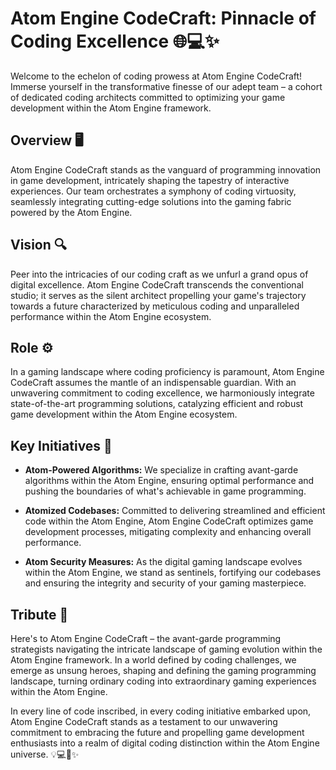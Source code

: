 # Atom Engine CodeCraft: Pinnacle of Coding Excellence 🌐💻✨

Welcome to the echelon of coding prowess at Atom Engine CodeCraft! Immerse yourself in the transformative finesse of our adept team – a cohort of dedicated coding architects committed to optimizing your game development within the Atom Engine framework.

## Overview 🖥️

Atom Engine CodeCraft stands as the vanguard of programming innovation in game development, intricately shaping the tapestry of interactive experiences. Our team orchestrates a symphony of coding virtuosity, seamlessly integrating cutting-edge solutions into the gaming fabric powered by the Atom Engine.

## Vision 🔍

Peer into the intricacies of our coding craft as we unfurl a grand opus of digital excellence. Atom Engine CodeCraft transcends the conventional studio; it serves as the silent architect propelling your game's trajectory towards a future characterized by meticulous coding and unparalleled performance within the Atom Engine ecosystem.

## Role ⚙️

In a gaming landscape where coding proficiency is paramount, Atom Engine CodeCraft assumes the mantle of an indispensable guardian. With an unwavering commitment to coding excellence, we harmoniously integrate state-of-the-art programming solutions, catalyzing efficient and robust game development within the Atom Engine ecosystem.

## Key Initiatives 🚀

- **Atom-Powered Algorithms:** We specialize in crafting avant-garde algorithms within the Atom Engine, ensuring optimal performance and pushing the boundaries of what's achievable in game programming.

- **Atomized Codebases:** Committed to delivering streamlined and efficient code within the Atom Engine, Atom Engine CodeCraft optimizes game development processes, mitigating complexity and enhancing overall performance.

- **Atom Security Measures:** As the digital gaming landscape evolves within the Atom Engine, we stand as sentinels, fortifying our codebases and ensuring the integrity and security of your gaming masterpiece.

## Tribute 🎉

Here's to Atom Engine CodeCraft – the avant-garde programming strategists navigating the intricate landscape of gaming evolution within the Atom Engine framework. In a world defined by coding challenges, we emerge as unsung heroes, shaping and defining the gaming programming landscape, turning ordinary coding into extraordinary gaming experiences within the Atom Engine.

In every line of code inscribed, in every coding initiative embarked upon, Atom Engine CodeCraft stands as a testament to our unwavering commitment to embracing the future and propelling game development enthusiasts into a realm of digital coding distinction within the Atom Engine universe. 💡💻🚀✨
